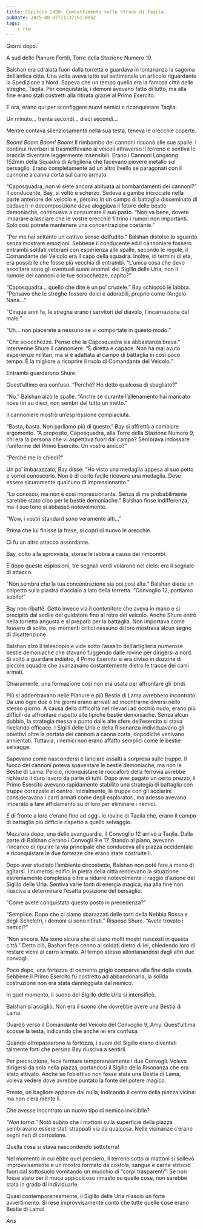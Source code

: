 ```yaml
---
title: Capitolo 1450- Combattimento sulle Strade di Taqila
pubDate: 2025-08-07T11:37:51.095Z
tags:
    - rtw
---
```



Giorni dopo.


A sud delle Pianure Fertili, Torre della Stazione Numero 10.


Balshan era sdraiata fuori dalla torretta e guardava in lontananza la sagoma dell’antica città. Una volta aveva letto sul settimanale un articolo riguardante la Spedizione a Nord. Sapeva che un tempo quella era la famosa città delle streghe, Taqila. Per conquistarla, i demoni avevano fatto di tutto, ma alla fine erano stati costretti alla ritirata grazie al Primo Esercito.


E ora, erano qui per sconfiggere nuovi nemici e riconquistare Taqila.


Un minuto... trenta secondi... dieci secondi...


Mentre contava silenziosamente nella sua testa, teneva le orecchie coperte.


<em>Boom! Boom Boom! Boom!</em> Il rimbombo dei cannoni risuonò alle sue spalle. I continui riverberi si trasmettevano ai veicoli attraverso il terreno e sentiva le braccia diventare leggermente insensibili. Erano i Cannoni Longsong 152mm della Squadra di Artiglieria che facevano piovere metallo sul bersaglio. Erano completamente ad un altro livello se paragonati con il cannone a canna corta sul carro armato.


“Caposquadra, non vi siete ancora abituata ai bombardamenti dei cannoni?” Il conducente, Bay, si voltò e scherzò. Sedeva a gambe incrociate nella parte anteriore dei veicolo e, persino in un campo di battaglia disseminato di cadaveri in decomposizione dove aleggiava il fetore delle bestie demoniache, continuava a consumare il suo pasto. “Non va bene, dovete imparare a lasciare che le vostre orecchie filtrino i rumori non importanti. Solo così potrete mantenere una concentrazione costante.”


“Per me hai soltanto un cattivo senso dell’udito.” Balshan distolse lo sguardo senza mostrare emozioni. Sebbene il conducente ed il cannoniere fossero entrambi soldati veterani con esperienza alle spalle, secondo le regole, il Comandante del Veicolo era il capo della squadra. Inoltre, in termini di età, era possibile che fosse più vecchia di entrambi. “L’unica cosa che devo ascoltare sono gli eventuali suoni anomali del Sigillo delle Urla, non il rumore dei cannoni o le tue sciocchezze, capito?”


“Caposquadra... quello che dite è un po’ crudele.” Bay schioccò le labbra. “Pensavo che le streghe fossero dolci e adorabili, proprio come l’Angelo Nana...”


“Cinque anni fa, le streghe erano i servitori del diavolo, l’incarnazione del male.”


“Uh... non piacerete a nessuno se vi comportate in questo modo.”


“Che sciocchezze. Penso che la Caposquadra sia abbastanza brava.” Intervenne Shure il cannoniere. “È diretta e capace. Non ha mai avuto esperienze militari, ma si è adattata al campo di battaglia in così poco tempo. È la migliore a ricoprire il ruolo di Comandante del Veicolo.”


Entrambi guardarono Shure.


Quest’ultimo era confuso. “Perché? Ho detto qualcosa di sbagliato?”


“No.” Balshan alzò le spalle. “Anche se durante l’allenamento hai mancato nove tiri su dieci, non sembri del tutto un inetto.”


Il cannoniere mostrò un’espressione compiaciuta.


“Basta, basta. Non parliamo più di questo.” Bay si affrettò a cambiare argomento. “A proposito, Caposquadra, alla Torre della Stazione Numero 9, chi era la persona che vi aspettava fuori dal campo? Sembrava indossare l’uniforme del Primo Esercito. Un vostro amico?”


“Perché me lo chiedi?”


Un po’ imbarazzato, Bay disse: “Ho visto una medaglia appesa al suo petto e vorrei conoscerlo. Non è di certo facile ricevere una medaglia. Deve essere sicuramente qualcuno di impressionante.”


“Lo conosco, ma non è così impressionante. Senza di me probabilmente sarebbe stato cibo per le bestie demoniache.” Balshan finse indifferenza, ma il suo tono si abbassò notevolmente.


“Wow, i vostri standard sono veramente alti...”


Prima che lui finisse la frase, si coprì di nuovo le orecchie.


Ci fu un altro attacco assordante.


Bay, colto alla sprovvista, storse le labbra a causa dei rimbombi.


E dopo queste esplosioni, tre segnali verdi volarono nel cielo: era il segnale di attacco.


“Non sembra che la tua concentrazione sia poi così alta.” Balshan diede un colpetto sulla piastra d’acciaio a lato della torretta. “Convoglio 12, partiamo subito!”


Bay non ribatté. Gettò invece via il contenitore che aveva in mano e si precipitò dal sedile del guidatore fino al retro del veicolo. Anche Shure entrò nella torretta angusta e si preparò per la battaglia. Non importava come fossero di solito, nei momenti critici nessuno di loro mostrava alcun segno di disattenzione.


Balshan alzò il telescopio e vide sotto l’assalto dell’artiglieria numerose bestie demoniache che stavano fuggendo dalle rovine per dirigersi a nord. Si voltò a guardare indietro, il Primo Esercito si era diviso in dozzine di piccole squadre che avanzavano costantemente dietro le tracce dei carri armati.


Chiaramente, una formazione così non era usata per affrontare gli ibridi.


Più si addentravano nelle Pianure e più Bestie di Lama avrebbero incontrato. Da uno ogni due o tre giorni erano arrivati ad incontrarne diversi nello stesso giorno. A causa della difficoltà nel rilevarli ad occhio nudo, erano più difficili da affrontare rispetto alle tipiche bestie demoniache. Senza alcun dubbio, la strategia messa a punto dalle alte sfere dell’esercito si stava rivelando efficace. I Sigilli delle Urla e della Risonanza individuavano gli obiettivi oltre la portata dei cannoni a canna corta, dopodiché venivano annientati. Tuttavia, i nemici non erano affatto semplici come le bestie selvagge.


Sapevano come nascondersi e lanciare assalti a sorpresa sulle truppe. Il fuoco dei cannoni poteva spaventare le bestie demoniache, ma non le Bestie di Lama. Perciò, riconquistare le roccaforti della ferrovia avrebbe richiesto il duro lavoro da parte di tutti. Dopo aver pagato un certo prezzo, il Primo Esercito avevano rapidamente stabilito una strategia di battaglia con truppe corazzate al centro. Inizialmente, le truppe con gli acciarini consideravano i carri armati come degli esploratori, ma adesso avevano imparato a fare affidamento su di loro per eliminare i nemici.


E di fronte a loro c’erano fino ad oggi, le rovine di Taqila che, erano il campo di battaglia più difficile rispetto a quello selvaggio.


Mezz’ora dopo, una delle avanguardie, il Convoglio 12 arrivò a Taqila. Dalla parte di Balshan c’erano i Convogli 9 e 17. Stando al piano, avevano l’incarico di ripulire la via principale che conduceva alla piazza occidentale e riconquistare le due fortezze che erano state costruite lì.


Dopo aver studiato l’ambiente circostante, Balshan non poté fare a meno di agitarsi. I numerosi edifici in pietra della città rendevano la situazione estremamente complessa oltre a ridurre notevolmente il raggio d’azione del Sigillo delle Urla. Sentiva varie fonti di energia magica, ma alla fine non riusciva a determinare l’esatta posizione del bersaglio.


“Come avete conquistato questo posto in precedenza?”


“Semplice. Dopo che ci siamo sbarazzati delle torri della Nebbia Rossa e degli Scheletri, i demoni si sono ritirati.” Rispose Shure. “Avete trovato i nemici?”


“Non ancora. Ma sono sicura che ci siano molti mostri nascosti in questa città.” Detto ciò, Bashan fece cenno ai soldati dietro di lei, chiedendo loro di restare vicini al carro armato. Al tempo stesso allontanandosi dagli altri due convogli.


Poco dopo, una fortezza di cemento grigio comparve alla fine della strada. Sebbene il Primo Esercito fu costretto ad abbandonarla, la solida costruzione non era stata danneggiata dal nemico.


In quel momento, il suono del Sigillo delle Urla si intensificò.


Balshan si accigliò. Non era il suono che dovrebbe avere una Bestia di Lama.


Guardò verso il Comandante del Veicolo del Convoglio 9, Amy. Quest’ultima scosse la testa, indicando che anche lei era confusa.


Quando oltrepassarono la fortezza, i suoni del Sigillo erano diventati talmente forti che persino Bay riusciva a sentirli.


Per precauzione, fece fermare temporaneamente i due Convogli. Voleva dirigersi da sola nella piazza, portandosi il Sigillo della Risonanza che era stato attivato. Anche se l’obiettivo non fosse stata una Bestia di Lama, voleva vedere dove avrebbe puntato la fonte del potere magico.


Presto, un bagliore apparve dal nulla, indicando il centro della piazza vicina: ma non c’era niente lì.


Che avesse incontrato un nuovo tipo di nemico invisibile?


<em>“Non torna.” </em>Notò subito che i mattoni sulla superficie della piazza sembravano essere stati strappati via da qualcosa. Nelle vicinanze c’erano segni neri di corrosione.


Quella cosa si stava nascondendo sottoterra!


Nel momento in cui ebbe quel pensiero, il terreno sotto ai mattoni si sollevò improvvisamente e un mostro formato da costole, sangue e carne strisciò fuori dal sottosuolo vomitando un mucchio di “corpi trasparenti”! Se non fosse stato per il muco appiccicoso rimasto su quelle cose, non sarebbe stata in grado di individuarle.


Quasi contemporaneamente, il Sigillo delle Urla rilasciò un forte avvertimento. Si rese improvvisamente conto che tutte quelle cose erano Bestie di Lama!






<em>Aris</em>


